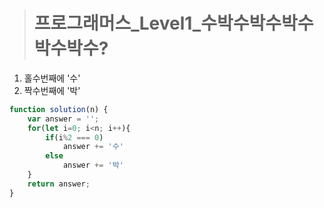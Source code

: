 ><h1>프로그래머스_Level1_수박수박수박수박수박수?</h1>
1. 홀수번째에 '수'
2. 짝수번째에 '박'

```javascript
function solution(n) {
    var answer = '';
    for(let i=0; i<n; i++){
        if(i%2 === 0)
            answer += '수'
        else
            answer += '박'
    }
    return answer;
}
```
